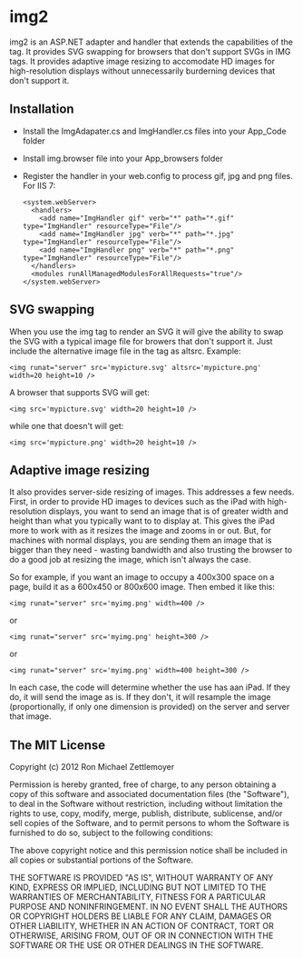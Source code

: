 ﻿img2
=============================================================
img2 is an ASP.NET adapter and handler that extends the capabilities of the <img> tag.
It provides SVG swapping for browsers that don't support SVGs in IMG tags.
It provides adaptive image resizing to accomodate HD images for high-resolution displays
without unnecessarily burderning devices that don't support it.



Installation
-------------------------------------------------------------
- Install the ImgAdapater.cs and ImgHandler.cs files into your App_Code folder

- Install img.browser file into your App_browsers folder

- Register the handler in your web.config to process gif, jpg and png files. For IIS 7:

	  <system.webServer>
		<handlers>
		  <add name="ImgHandler gif" verb="*" path="*.gif" type="ImgHandler" resourceType="File"/>
		  <add name="ImgHandler jpg" verb="*" path="*.jpg" type="ImgHandler" resourceType="File"/>
		  <add name="ImgHandler png" verb="*" path="*.png" type="ImgHandler" resourceType="File"/>
		</handlers>
		<modules runAllManagedModulesForAllRequests="true"/>
	  </system.webServer>



SVG swapping
-------------------------------------------------------------
When you use the img tag to render an SVG it will give the ability to swap the SVG with a typical image file
for browers that don't support it. Just include the alternative image file in the tag as altsrc. Example:

	<img runat="server" src='mypicture.svg' altsrc='mypicture.png' width=20 height=10 />

A browser that supports SVG will get:

	<img src='mypicture.svg' width=20 height=10 />

while one that doesn't will get:

	<img src='mypicture.png' width=20 height=10 />


Adaptive image resizing
-------------------------------------------------------------
It also provides server-side resizing of images. This addresses a few needs. First, in order to provide HD
images to devices such as the iPad with high-resolution displays, you want to send an image that is of greater
width and height than what you typically want to to display at.  This gives the iPad more to work with as it resizes
the image and zooms in or out. But, for machines with normal displays, you are sending them an image that is bigger
than they need - wasting bandwidth and also trusting the browser to do a good job at resizing the image, which isn't
always the case. 

So for example, if you want an image to occupy a 400x300 space on a page, build it as a 600x450 or 800x600 image.  Then embed
it like this:

	<img runat="server" src='myimg.png' width=400 />

or

	<img runat="server" src='myimg.png' height=300 />

or

	<img runat="server" src='myimg.png' width=400 height=300 />

In each case, the code will determine whether the use has aan iPad. If they do, it will send the image as is.  If they don't,
it will resample the image (proportionally, if only one dimension is provided) on the server and server that image.




The MIT License
-------------------------------------------------------------
Copyright (c) 2012 Ron Michael Zettlemoyer
				
Permission is hereby granted, free of charge, to any person obtaining a copy
of this software and associated documentation files (the "Software"), to deal
in the Software without restriction, including without limitation the rights
to use, copy, modify, merge, publish, distribute, sublicense, and/or sell
copies of the Software, and to permit persons to whom the Software is
furnished to do so, subject to the following conditions:

The above copyright notice and this permission notice shall be included in
all copies or substantial portions of the Software.

THE SOFTWARE IS PROVIDED "AS IS", WITHOUT WARRANTY OF ANY KIND, EXPRESS OR
IMPLIED, INCLUDING BUT NOT LIMITED TO THE WARRANTIES OF MERCHANTABILITY,
FITNESS FOR A PARTICULAR PURPOSE AND NONINFRINGEMENT. IN NO EVENT SHALL THE
AUTHORS OR COPYRIGHT HOLDERS BE LIABLE FOR ANY CLAIM, DAMAGES OR OTHER
LIABILITY, WHETHER IN AN ACTION OF CONTRACT, TORT OR OTHERWISE, ARISING FROM,
OUT OF OR IN CONNECTION WITH THE SOFTWARE OR THE USE OR OTHER DEALINGS IN
THE SOFTWARE.


